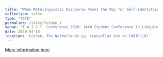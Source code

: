 ```yaml
---
title: "When Metalinguistic Discourse Paves the Way for Self-identification: The Case of Calabrian Greek"
collection: talks
type: "Talk"
permalink: /talks/leiden_1
venue: "T.W.I.S.T. Conference 2020: 14th Student Conference in Linguistics"
date: 2020-04-18
location: 'Leiden, The Netherlands 🇳🇱 (cancelled due to COVID-19)'
---
```


[More information here](https://conference.studieverenigingtwist.nl/2020/speakers/saturday)
